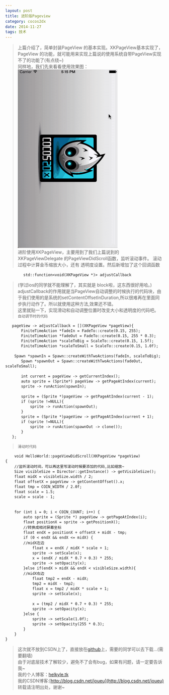 ```yaml
---
layout: post
title: 进阶版Pageview
category: cocos2dx
date: 2014-11-27
tags: 技术
---
```


>  上篇介绍了，简单封装PageView 的基本实现。XKPageView基本实现了，PageView 的功能，就可能用来实现上篇说的使用系统自带PageView实现不了的功能了(有点绕~)  
>  同样地，我们先来看看使用效果图：  
>  ![test](/public/images/cocos-2dx_3x_PageView/test2.gif)  
>  进阶使用XKPageView，主要用到了我们上篇说到的XKPageViewDelegate 的PageViewDidScroll函数，监听滚动事件。   滚动过程中计算金币缩放大小，还有 透明度设置。然后新增加了这个回调函数  
>>
			std::function<void(XKPageView *)> adjustCallback  
>	
>  (学过ios的同学就不能理解了，其实就是 block啦，这东西很好用哈。)
>  adjustCallback的作用就是当PageView自动调整的时候执行的代码块，由于我们使用的是系统的setContentOffsetInDuration,所以很难再在里面同步执行动作了。所以就使用这种方法,效果还不错。  
>  这里就贴一下，实现滑动和自动调整位置时改变大小和透明度的代码吧。  
>  ``自动调节时的代码``
  
	   pageView -> adjustCallback = [](XKPageView *pageView){
	       FiniteTimeAction *fadeIn = FadeTo::create(0.15, 255);
	       FiniteTimeAction *fadeOut = FadeTo::create(0.15, 255 * 0.3);
	       FiniteTimeAction *scaleToBig = ScaleTo::create(0.15, 1.5f);
	       FiniteTimeAction *scaleToSmall = ScaleTo::create(0.15, 1.0f);
		
		Spawn *spawnIn = Spawn::createWithTwoActions(fadeIn, scaleToBig);
	       Spawn *spawnOut = Spawn::createWithTwoActions(fadeOut, scaleToSmall);
	       
	       int current = pageView -> getCurrentIndex();
	       auto sprite = (Sprite*) pageView -> getPageAtIndex(current);
	       sprite -> runAction(spawnIn);
	       
	       sprite = (Sprite *)pageView -> getPageAtIndex(current - 1);
	       if (sprite !=NULL){
	           sprite -> runAction(spawnOut);
	       }
	       sprite = (Sprite *)pageView -> getPageAtIndex(current + 1);
	       if (sprite !=NULL){
	           sprite -> runAction(spawnOut -> clone());
	       }
	   };  
>	``滑动时代码``   
	
		void HelloWorld::pageViewDidScroll(XKPageView *pageView)
	{
	    //监听滚动时间，可以再这里写滚动时候要添加的代码,比如缩放~
	    Size visibleSize = Director::getInstance() -> getVisibleSize();
	    float midX = visibleSize.width / 2;
	    float offsetX = pageView -> getContentOffset().x;
	    float tmp = COIN_WIDTH / 2.0f;
	    float scale = 1.5;
	    scale = scale - 1;
	
	    
	    for (int i = 0; i < COIN_COUNT; i++) {
	        auto sprite = (Sprite *) pageView -> getPageAtIndex(i);
	        float positionX = sprite -> getPositionX();
	        //转换成相对屏幕坐标
	        float endX = positionX + offsetX + midX - tmp;
	        if (0 < endX && endX <= midX) {
	        //midX左边
	            float x = endX / midX * scale + 1;
	            sprite -> setScale(x);
	            x = (endX / midX * 0.7 + 0.3) * 255;
	            sprite -> setOpacity(x);
	        }else if(endX > midX && endX < visibleSize.width){
	        //midX右边
	            float tmp2 = endX - midX;
	            tmp2 = midX - tmp2;
	            float x = tmp2 / midX * scale + 1;
	            sprite -> setScale(x);
	            
	            x = (tmp2 / midX * 0.7 + 0.3) * 255;
	            sprite -> setOpacity(x);
	        }else {
	            sprite -> setScale(1.0f);
	            sprite -> setOpacity(255 * 0.3);
	        }
	    }
	}

	
>这次就不放到CSDN上了，直接放在[github](https://github.com/HelKyle/XKPageView.git)上，需要的同学可以去下载...(需要翻墙)      
>由于对底层技术了解较少，避免不了会有bug，如果有问题，请一定要告诉我~  
>我的个人博客：[helkyle.tk](http://helkyle.tk)   
我的CSDN博客:[http://blog.csdn.net/joueu](http://blog.csdn.net/joueu)    
转载请注明出处，谢谢~